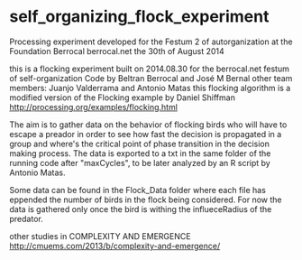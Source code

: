 self_organizing_flock_experiment
================================

Processing experiment developed for the Festum 2 of autorganization at the Foundation Berrocal berrocal.net the 30th of August 2014


this is a flocking experiment built on 2014.08.30 for the berrocal.net festum of self-organization
Code by Beltran Berrocal and José M Bernal
other team members: Juanjo Valderrama and Antonio Matas
this flocking algorithm is a modified version of the Flocking example by Daniel Shiffman
http://processing.org/examples/flocking.html 

The aim is to gather data on the behavior of flocking birds who will have to escape a preador
in order to see how fast the decision is propagated in a group 
and where's the critical point of phase transition in the decision making process.
The data is exported to a txt in the same folder of the running code after "maxCycles",
to be later analyzed by an R script by Antonio Matas. 

Some data can be found in the Flock_Data folder
where each file has eppended the number of birds in the flock being considered.
For now the data is gathered only once the bird is withing the influeceRadius of the predator. 

other studies in COMPLEXITY AND EMERGENCE http://cmuems.com/2013/b/complexity-and-emergence/
 

